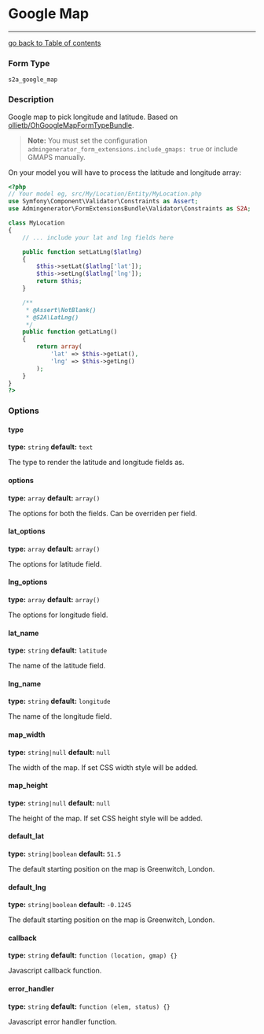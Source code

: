# Google Map
---------------------------------------

[go back to Table of contents][back-to-index]

[back-to-index]: https://github.com/symfony2admingenerator/FormExtensionsBundle/blob/master/Resources/doc/documentation.md

### Form Type

 `s2a_google_map`
 
### Description

Google map to pick longitude and latitude. Based on [ollietb/OhGoogleMapFormTypeBundle](https://github.com/ollietb/OhGoogleMapFormTypeBundle).

> **Note:** You must set the configuration `admingenerator_form_extensions.include_gmaps: true` or include GMAPS manually.

On your model you will have to process the latitude and longitude array:

```php
<?php
// Your model eg, src/My/Location/Entity/MyLocation.php
use Symfony\Component\Validator\Constraints as Assert;
use Admingenerator\FormExtensionsBundle\Validator\Constraints as S2A;

class MyLocation
{
    // ... include your lat and lng fields here

    public function setLatLng($latlng)
    {
        $this->setLat($latlng['lat']);
        $this->setLng($latlng['lng']);
        return $this;
    }

    /**
     * @Assert\NotBlank()
     * @S2A\LatLng()
     */
    public function getLatLng()
    {
        return array(
            'lat' => $this->getLat(),
            'lng' => $this->getLng()
        );
    }
}
?>
```

### Options

#### type

**type:** `string` **default:** `text`

The type to render the latitude and longitude fields as.

#### options

**type:** `array` **default:** `array()`

The options for both the fields. Can be overriden per field.

#### lat_options

**type:** `array` **default:** `array()`

The options for latitude field.

#### lng_options

**type:** `array` **default:** `array()`

The options for longitude field.

#### lat_name

**type:** `string` **default:** `latitude`

The name of the latitude field.

#### lng_name

**type:** `string` **default:** `longitude`

The name of the longitude field.

#### map_width

**type:** `string|null` **default:** `null`

The width of the map. If set CSS width style will be added.

#### map_height

**type:** `string|null` **default:** `null`

The height of the map. If set CSS height style will be added.

#### default_lat

**type:** `string|boolean` **default:** `51.5`

The default starting position on the map is Greenwitch, London.

#### default_lng

**type:** `string|boolean` **default:** `-0.1245`

The default starting position on the map is Greenwitch, London.

#### callback

**type:** `string` **default:** `function (location, gmap) {}`

Javascript callback function.

#### error_handler

**type:** `string` **default:** `function (elem, status) {}`

Javascript error handler function.

